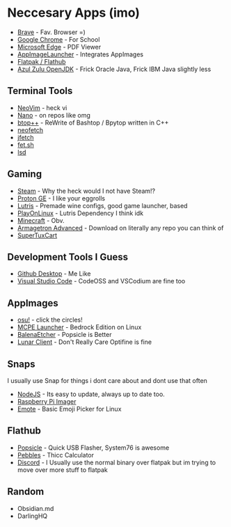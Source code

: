# Neccesary Apps (imo)

 - [Brave](https://brave.com/linux/#release-channel-installation/) - Fav. Browser =)
 - [Google Chrome](https://www.google.com/chrome/) - For School
 - [Microsoft Edge](https://www.microsoft.com/en-us/edge) - PDF Viewer
 - [AppImageLauncher](https://github.com/TheAssassin/AppImageLauncher/releases) - Integrates AppImages
 - [Flatpak / Flathub](https://flatpak.org)
 - [Azul Zulu OpenJDK](https://www.azul.com/downloads/?package=jdk) - Frick Oracle Java, Frick IBM Java slightly less

## Terminal Tools
 - [NeoVim](https://github.com/neovim/neovim) - heck vi
 - [Nano](https://www.nano-editor.org/) - on repos like omg
 - [btop++](https://github.com/aristocratos/btop) - ReWrite of Bashtop / Bpytop written in C++
 - [neofetch](https://github.com/dylanaraps/neofetch)
 - [jfetch](https://github.com/Jimmysit0/jfetch)
 - [fet.sh](https://github.com/6gk/fet.sh)
 - [lsd](https://github.com/Peltoche/lsd)

## Gaming
 - [Steam](https://store.steampowered.com/about/) - Why the heck would I not have Steam!?
 - [Proton GE](https://github.com/GloriousEggroll/proton-ge-custom) - I like your eggrolls
 - [Lutris](https://lutris.net/downloads) - Premade wine configs, good game launcher, based
 - [PlayOnLinux](https://www.playonlinux.com/en/download.html) - Lutris Dependency I think idk
 - [Minecraft](https://minecraft.net/en-us/download/) - Obv.
 - [Armagetron Advanced](http://www.armagetronad.org/) - Download on literally any repo you can think of
 - [SuperTuxCart](https://supertuxkart.net/Main_Page)

## Development Tools I Guess
 - [Github Desktop](https://github.com/shiftkey/Desktop/releases/) - Me Like
 - [Visual Studio Code](https://code.visualstudio.com/) - CodeOSS and VSCodium are fine too

 ## AppImages
 - [osu!](https://github.com/ppy/osu/) - click the circles!
 - [MCPE Launcher](https://github.com/ChristopherHX/linux-packaging-scripts/releases/tag/v0.3.2-682) - Bedrock Edition on Linux
 - [BalenaEtcher](https://etcher.io) - Popsicle is Better
 - [Lunar Client](https://lunarclient.com/download) - Don't Really Care Optifine is fine

 ## Snaps
 I usually use Snap for things i dont care about and dont use that often
  - [NodeJS](https://snapcraft.io/node) - Its easy to update, always up to date too.
  - [Raspberry Pi Imager](https://snapcraft.io/rpi-imager)
  - [Emote](https://snapcraft.io/emote) - Basic Emoji Picker for Linux

## Flathub
 - [Popsicle](https://flathub.org/apps/details/com.system76.Popsicle) - Quick USB Flasher, System76 is awesome
 - [Pebbles](https://flathub.org/apps/details/com.github.subhadeepjasu.pebbles) - Thicc Calculator
 - [Discord](https://flathub.org/apps/details/com.discordapp.Discord) - I Usually use the normal binary over flatpak but im trying to move over more stuff to flatpak

## Random
- Obsidian.md
- DarlingHQ


<!-- WIP
copyq/diodon
-->
